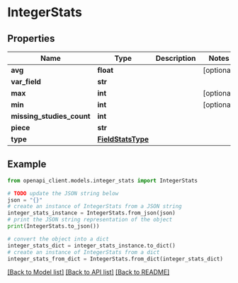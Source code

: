 # IntegerStats


## Properties

Name | Type | Description | Notes
------------ | ------------- | ------------- | -------------
**avg** | **float** |  | [optional] 
**var_field** | **str** |  | 
**max** | **int** |  | [optional] 
**min** | **int** |  | [optional] 
**missing_studies_count** | **int** |  | 
**piece** | **str** |  | 
**type** | [**FieldStatsType**](FieldStatsType.md) |  | 

## Example

```python
from openapi_client.models.integer_stats import IntegerStats

# TODO update the JSON string below
json = "{}"
# create an instance of IntegerStats from a JSON string
integer_stats_instance = IntegerStats.from_json(json)
# print the JSON string representation of the object
print(IntegerStats.to_json())

# convert the object into a dict
integer_stats_dict = integer_stats_instance.to_dict()
# create an instance of IntegerStats from a dict
integer_stats_from_dict = IntegerStats.from_dict(integer_stats_dict)
```
[[Back to Model list]](../README.md#documentation-for-models) [[Back to API list]](../README.md#documentation-for-api-endpoints) [[Back to README]](../README.md)


